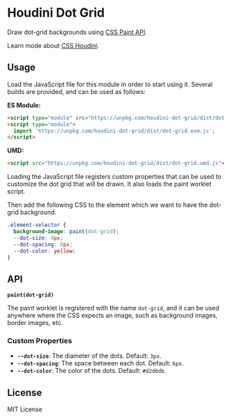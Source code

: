 # Houdini Dot Grid

Draw dot-grid backgrounds using [CSS Paint API](https://houdini.glitch.me/paint).

Learn mode about [CSS Houdini](https://houdini.glitch.me/).


## Usage

Load the JavaScript file for this module in order to start using it. Several
builds are provided, and can be used as follows:

**ES Module:**

```html
<script type="module" src="https://unpkg.com/houdini-dot-grid/dist/dot-grid.esm.js"></script>
<script type="module">
  import 'https://unpkg.com/houdini-dot-grid/dist/dot-grid.esm.js';
</script>
```

**UMD:**

```html
<script src="https://unpkg.com/houdini-dot-grid/dist/dot-grid.umd.js">
```

Loading the JavaScript file registers custom properties that can be used to
customize the dot grid that will be drawn. It also loads the paint worklet
script.

Then add the following CSS to the element which we want to have the dot-grid
background:

```css
.element-selector {
  background-image: paint(dot-grid);
  --dot-size: 4px;
  --dot-spacing: 8px;
  --dot-color: yellow;
}
```


## API

**`paint(dot-grid)`**

The paint worklet is registered with the name `dot-grid`, and it can be used
anywhere where the CSS expects an image, such as background images, border
images, etc.

### Custom Properties

- **`--dot-size`**: The diameter of the dots. Default: `3px`.
- **`--dot-spacing`**: The space between each dot. Default: `6px`.
- **`--dot-color`**: The color of the dots. Default: `#d2d6db`.


## License

MIT License
